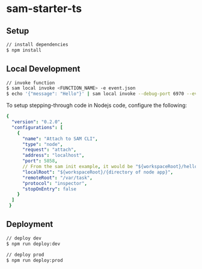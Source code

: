 # sam-starter-ts
## Setup
```sh
// install dependencies
$ npm install
```

## Local Development
```sh
// invoke function
$ sam local invoke <FUNCTION_NAME> -e event.json
$ echo '{"message": "Hello"}' | sam local invoke --debug-port 6970 --event - <FUNCTION_NAME>
```
To setup stepping-through code in Nodejs code, configure the following:
```yml
{
  "version": "0.2.0",
  "configurations": [
    {
      "name": "Attach to SAM CLI",
      "type": "node",
      "request": "attach",
      "address": "localhost",
      "port": 5858,
      // From the sam init example, it would be "${workspaceRoot}/hello-world"
      "localRoot": "${workspaceRoot}/{directory of node app}",
      "remoteRoot": "/var/task",
      "protocol": "inspector",
      "stopOnEntry": false
    }
  ]
 }
```

## Deployment
```sh
// deploy dev
$ npm run deploy:dev

// deploy prod
$ npm run deploy:prod
```

